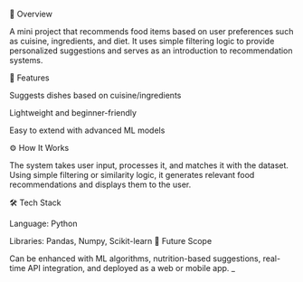 📌 Overview

A mini project that recommends food items based on user preferences such as cuisine, ingredients, and diet. It uses simple filtering logic to provide personalized suggestions and serves as an introduction to recommendation systems.

🚀 Features

Suggests dishes based on cuisine/ingredients

Lightweight and beginner-friendly

Easy to extend with advanced ML models

⚙️ How It Works

The system takes user input, processes it, and matches it with the dataset. Using simple filtering or similarity logic, it generates relevant food recommendations and displays them to the user.

🛠️ Tech Stack

Language: Python 

Libraries: Pandas, Numpy, Scikit-learn
🔮 Future Scope

Can be enhanced with ML algorithms, nutrition-based suggestions, real-time API integration, and deployed as a web or mobile app.
_
